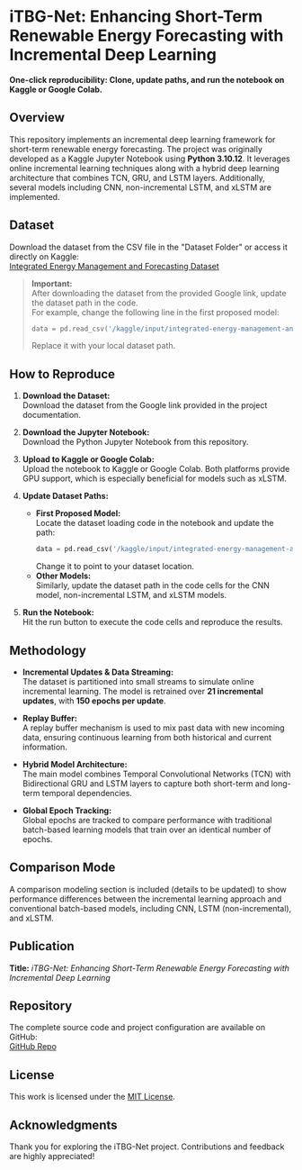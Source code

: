 # iTBG-Net: Enhancing Short-Term Renewable Energy Forecasting with Incremental Deep Learning

**One-click reproducibility: Clone, update paths, and run the notebook on Kaggle or Google Colab.**

## Overview
This repository implements an incremental deep learning framework for short-term renewable energy forecasting. The project was originally developed as a Kaggle Jupyter Notebook using **Python 3.10.12**. It leverages online incremental learning techniques along with a hybrid deep learning architecture that combines TCN, GRU, and LSTM layers. Additionally, several models including CNN, non-incremental LSTM, and xLSTM are implemented.

## Dataset

Download the dataset from the CSV file in the "Dataset Folder" or access it directly on Kaggle:  
[Integrated Energy Management and Forecasting Dataset](https://www.kaggle.com/datasets/aftabhussaincui/integrated-energy-management-and-forecasting)


> **Important:**  
> After downloading the dataset from the provided Google link, update the dataset path in the code.  
> For example, change the following line in the first proposed model:
> ```python
> data = pd.read_csv('/kaggle/input/integrated-energy-management-and-forecasting/Integrated Energy Management and Forecasting Dataset.csv')
> ```
> Replace it with your local dataset path.

## How to Reproduce
1. **Download the Dataset:**  
   Download the dataset from the Google link provided in the project documentation.

2. **Download the Jupyter Notebook:**  
   Download the Python Jupyter Notebook from this repository.

3. **Upload to Kaggle or Google Colab:**  
   Upload the notebook to Kaggle or Google Colab. Both platforms provide GPU support, which is especially beneficial for models such as xLSTM.

4. **Update Dataset Paths:**  
   - **First Proposed Model:**  
     Locate the dataset loading code in the notebook and update the path:
     ```python
     data = pd.read_csv('/kaggle/input/integrated-energy-management-and-forecasting/Integrated Energy Management and Forecasting Dataset.csv')
     ```
     Change it to point to your dataset location.
   - **Other Models:**  
     Similarly, update the dataset path in the code cells for the CNN model, non-incremental LSTM, and xLSTM models.

5. **Run the Notebook:**  
   Hit the run button to execute the code cells and reproduce the results.

## Methodology
- **Incremental Updates & Data Streaming:**  
  The dataset is partitioned into small streams to simulate online incremental learning. The model is retrained over **21 incremental updates**, with **150 epochs per update**.
  
- **Replay Buffer:**  
  A replay buffer mechanism is used to mix past data with new incoming data, ensuring continuous learning from both historical and current information.

- **Hybrid Model Architecture:**  
  The main model combines Temporal Convolutional Networks (TCN) with Bidirectional GRU and LSTM layers to capture both short-term and long-term temporal dependencies.

- **Global Epoch Tracking:**  
  Global epochs are tracked to compare performance with traditional batch-based learning models that train over an identical number of epochs.

## Comparison Mode
A comparison modeling section is included (details to be updated) to show performance differences between the incremental learning approach and conventional batch-based models, including CNN, LSTM (non-incremental), and xLSTM.

## Publication
**Title:** *iTBG-Net: Enhancing Short-Term Renewable Energy Forecasting with Incremental Deep Learning*

## Repository
The complete source code and project configuration are available on GitHub:  
[GitHub Repo](https://github.com/Aftab-Hussain302/iTGB-Net-online-learning.git)

## License
This work is licensed under the [MIT License](LICENSE).

## Acknowledgments
Thank you for exploring the iTBG-Net project. Contributions and feedback are highly appreciated!
